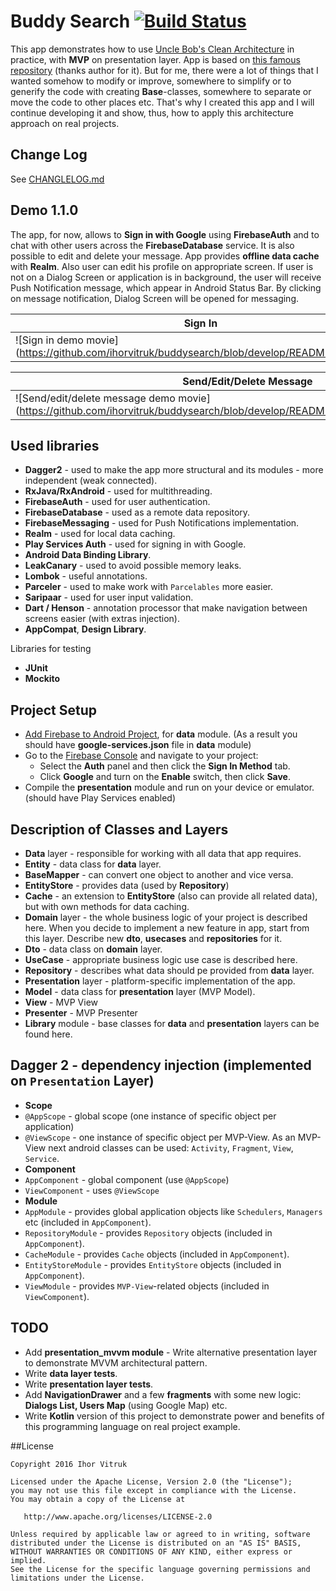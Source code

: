 # Buddy Search  [![Build Status](https://travis-ci.org/ihorvitruk/buddysearch.svg?branch=master)](https://travis-ci.org/ihorvitruk/buddysearch)
This app demonstrates how to use [Uncle Bob's Clean Architecture](https://8thlight.com/blog/uncle-bob/2012/08/13/the-clean-architecture.html) in practice, with __MVP__ on presentation layer.
App is based on [this famous repository](https://github.com/android10/Android-CleanArchitecture) (thanks author for it).
But for me, there were a lot of things that I wanted somehow to modify or improve, somewhere to simplify or to generify the code with creating __Base__-classes, somewhere to separate or move the code to other places etc. That's why I created this app and I will continue developing it and show, thus, how to apply this architecture approach on real projects. 

## Change Log
See [CHANGLELOG.md](https://github.com/ihorvitruk/buddysearch/blob/develop/CHANGELOG.md)

## Demo 1.1.0
The app, for now, allows to __Sign in with Google__ using __FirebaseAuth__ and to chat with other users across the __FirebaseDatabase__ service. It is also possible to edit and delete your message. App provides __offline data cache__ with __Realm__. Also user can edit his profile on appropriate screen. If user is not on a Dialog Screen or application is in background, the user will receive Push Notification message, which appear in Android Status Bar. By clicking on message notification, Dialog Screen will be opened for messaging.  

Sign In | Push Notification | Edit Profile
--- | --- | ---
![Sign in demo movie] (https://github.com/ihorvitruk/buddysearch/blob/develop/README/sign_in.gif) |  ![Push Notification demo movie] (https://github.com/ihorvitruk/buddysearch/blob/develop/README/push_notification.gif) |  ![Edit profile demo movie] (https://github.com/ihorvitruk/buddysearch/blob/develop/README/edit_profile.gif)

Send/Edit/Delete Message | Sign Out
--- | ---
![Send/edit/delete message demo movie] (https://github.com/ihorvitruk/buddysearch/blob/develop/README/send_edit_delete_message.gif) |  ![Sign out demo movie] (https://github.com/ihorvitruk/buddysearch/blob/develop/README/sign_out.gif)

## Used libraries
* __Dagger2__ - used to make the app more structural and its modules - more independent (weak connected). 
* __RxJava/RxAndroid__ - used for multithreading.
* __FirebaseAuth__ - used for user authentication.
* __FirebaseDatabase__ - used as a remote data repository.
* __FirebaseMessaging__ - used for Push Notifications implementation.
* __Realm__ - used for local data caching.
* __Play Services Auth__ - used for signing in with Google.
* __Android Data Binding Library__.
* __LeakCanary__ - used to avoid possible memory leaks.
* __Lombok__ - useful annotations.
* __Parceler__ - used to make work with `Parcelables` more easier.
* __Saripaar__ - used for user input validation.
* __Dart / Henson__ - annotation processor that make navigation between screens easier (with extras injection).
* __AppCompat__, __Design Library__.

Libraries for testing
* __JUnit__
* __Mockito__

## Project Setup
* [Add Firebase to Android Project](https://firebase.google.com/docs/android/setup), for __data__ module. (As a result you should have __google-services.json__ file in __data__ module)
* Go to the [Firebase Console](https://console.firebase.google.com) and navigate to your project:
  * Select the **Auth** panel and then click the **Sign In Method** tab.
  * Click **Google** and turn on the **Enable** switch, then click **Save**.
* Compile the __presentation__ module and run on your device or emulator. (should have Play Services enabled)

## Description of Classes and Layers
* __Data__ layer - responsible for working with all data that app requires.
 * __Entity__ - data class for __data__ layer.
 * __BaseMapper__ - can convert one object to another and vice versa.
 * __EntityStore__ - provides data (used by __Repository__)
 * __Cache__ - an extension to __EntityStore__ (also can provide all related data), but with own methods for data caching.
* __Domain__ layer - the whole business logic of your project is described here. When you decide to implement a new feature in app, start from this layer. Describe new __dto__, __usecases__ and __repositories__ for it. 
 * __Dto__ - data class on __domain__ layer.
 * __UseCase__ - appropriate business logic use case is described here. 
 * __Repository__ - describes what data should pe provided from __data__ layer.
* __Presentation__ layer - platform-specific implementation of the app.
 * __Model__ - data class for __presentation__ layer (MVP Model).
 * __View__ - MVP View
 * __Presenter__ - MVP Presenter
* __Library__ module - base classes for __data__ and __presentation__ layers can be found here.

## __Dagger 2__ - dependency injection (implemented on `Presentation` Layer) 
* __Scope__
 * `@AppScope` - global scope (one instance of specific object per application)
 * `@ViewScope` - one instance of specific object per MVP-View. As an MVP-View next android classes can be used: `Activity`, `Fragment`, `View`, `Service`. 
* __Component__
 * `AppComponent` - global component (use `@AppScope`)
 * `ViewComponent` - uses `@ViewScope`
* __Module__
 * `AppModule` - provides global application objects like `Schedulers`, `Managers` etc (included in `AppComponent`).
 * `RepositoryModule` - provides `Repository` objects (included in `AppComponent`).
 * `CacheModule` - provides `Cache` objects (included in `AppComponent`).
 * `EntityStoreModule` - provides `EntityStore` objects (included in `AppComponent`).
 * `ViewModule` - provides `MVP-View`-related objects (included in `ViewComponent`).

## TODO
* Add __presentation_mvvm module__ - Write alternative presentation layer to demonstrate MVVM architectural pattern.
* Write __data layer tests__.
* Write __presentation layer tests__.
* Add __NavigationDrawer__ and a few __fragments__ with some new logic: __Dialogs List, Users Map__ (using Google Map) etc. 
* Write __Kotlin__ version of this project to demonstrate power and benefits of this programming language on real project example.

##License

    Copyright 2016 Ihor Vitruk
    
    Licensed under the Apache License, Version 2.0 (the "License");
    you may not use this file except in compliance with the License.
    You may obtain a copy of the License at

       http://www.apache.org/licenses/LICENSE-2.0

    Unless required by applicable law or agreed to in writing, software
    distributed under the License is distributed on an "AS IS" BASIS,
    WITHOUT WARRANTIES OR CONDITIONS OF ANY KIND, either express or implied.
    See the License for the specific language governing permissions and
    limitations under the License.

